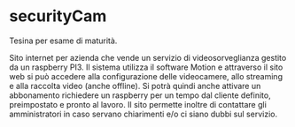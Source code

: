 # securityCam
Tesina per esame di maturità. 

Sito internet per azienda che vende un servizio di videosorveglianza gestito da un raspberry PI3. Il sistema utilizza il software Motion
e attraverso il sito web si può accedere alla configurazione delle videocamere, allo streaming e alla raccolta video (anche offline). 
Si potrà quindi anche attivare un abbonamento richiedere un raspberry per un tempo dal cliente definito, preimpostato e pronto al lavoro.
Il sito permette inoltre di contattare gli amministratori in caso servano chiarimenti e/o ci siano dubbi sul servizio.
